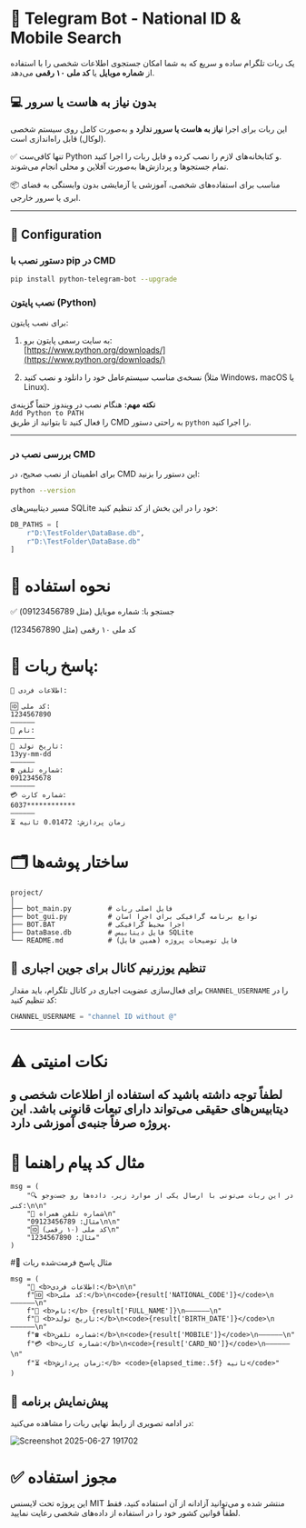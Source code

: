 # 🤖 Telegram Bot - National ID & Mobile Search

یک ربات تلگرام ساده و سریع که به شما امکان جستجوی اطلاعات شخصی را با استفاده از **شماره موبایل** یا **کد ملی ۱۰ رقمی** می‌دهد.

## 💻 بدون نیاز به هاست یا سرور

این ربات برای اجرا **نیاز به هاست یا سرور ندارد** و به‌صورت کامل روی سیستم شخصی (لوکال) قابل راه‌اندازی است.

✅ تنها کافی‌ست Python و کتابخانه‌های لازم را نصب کرده و فایل ربات را اجرا کنید.  
تمام جستجوها و پردازش‌ها به‌صورت آفلاین و محلی انجام می‌شوند.

📦 مناسب برای استفاده‌های شخصی، آموزشی یا آزمایشی بدون وابستگی به فضای ابری یا سرور خارجی.

---

## 🔧 Configuration

### دستور نصب با pip در CMD

```bash
pip install python-telegram-bot --upgrade
```

### نصب پایتون (Python)

برای نصب پایتون:

1. به سایت رسمی پایتون برو:  
   [https://www.python.org/downloads/](https://www.python.org/downloads/)

2. نسخه‌ی مناسب سیستم‌عامل خود را دانلود و نصب کنید 
(مثلاً Windows، macOS یا Linux).

**نکته مهم:** 
هنگام نصب در ویندوز حتماً گزینه‌ی
<br>`Add Python to PATH`<br>
را فعال کنید تا بتوانید از طریق CMD به راحتی دستور `python` را اجرا کنید.

---

### بررسی نصب در CMD

برای اطمینان از نصب صحیح، در CMD این دستور را بزنید:

```bash
python --version
```

مسیر دیتابیس‌های SQLite خود را در این بخش از کد تنظیم کنید:

```python
DB_PATHS = [
    r"D:\TestFolder\DataBase.db",
    r"D:\TestFolder\DataBase.db"
]
```


# 📲 نحوه استفاده

✅ جستجو با:
شماره موبایل (مثل 09123456789)

کد ملی ۱۰ رقمی (مثل 1234567890)

# 🧾 پاسخ ربات:
```
🪪 اطلاعات فردی:

🆔 کد ملی:
1234567890
——————
👤 نام: 
——————
📅 تاریخ تولد:
13yy-mm-dd
——————
☎️ شماره تلفن:
0912345678
——————
💳 شماره کارت:
6037************
——————
⏳ زمان پردازش: 0.01472 ثانیه

```


# 🗂️ ساختار پوشه‌ها
```
project/
│
├── bot_main.py         # فایل اصلی ربات
├── bot_gui.py          # توابع برنامه گرافیکی برای اجرا اسان
├── BOT.BAT             # اجرا محیط گرافیکی
├── DataBase.db         # فایل دیتابیس SQLite
└── README.md           # فایل توضیحات پروژه (همین فایل)
```
## 📎 تنظیم یوزرنیم کانال برای جوین اجباری

برای فعال‌سازی عضویت اجباری در کانال تلگرام، باید مقدار `CHANNEL_USERNAME` را در کد تنظیم کنید:

```python
CHANNEL_USERNAME = "channel ID without @"
```
---
# ⚠️ نکات امنیتی
لطفاً توجه داشته باشید که استفاده از اطلاعات شخصی و دیتابیس‌های حقیقی می‌تواند دارای تبعات قانونی باشد. این پروژه صرفاً جنبه‌ی آموزشی دارد.
---

# 📌 مثال کد پیام راهنما
```
msg = (
    "🔍 در این ربات می‌تونی با ارسال یکی از موارد زیر، داده‌ها رو جست‌وجو کنی:\n\n"
    "📱 شماره تلفن همراه\n"
    "مثال: 09123456789\n\n"
    "🆔 کد ملی (۱۰ رقمی)\n"
    "مثال: 1234567890"
)
```

#📌 مثال پاسخ فرمت‌شده ربات
```
msg = (
    "🪪 <b>اطلاعات فردی:</b>\n\n"
    f"🆔 <b>کد ملی:</b>\n<code>{result['NATIONAL_CODE']}</code>\n——————\n"
    f"👤 <b>نام:</b> {result['FULL_NAME']}\n——————\n"
    f"📅 <b>تاریخ تولد:</b>\n<code>{result['BIRTH_DATE']}</code>\n——————\n"
    f"☎️ <b>شماره تلفن:</b>\n<code>{result['MOBILE']}</code>\n——————\n"
    f"💳 <b>شماره کارت:</b>\n<code>{result['CARD_NO']}</code>\n——————\n"
    f"⏳ <b>زمان پردازش:</b> <code>{elapsed_time:.5f} ثانیه</code>"
)
```


## 📸 پیش‌نمایش برنامه

در ادامه تصویری از رابط نهایی ربات را مشاهده می‌کنید:

![Screenshot 2025-06-27 191702](https://github.com/user-attachments/assets/23d71fd3-a772-46af-82b5-92cf9f1377ba)


# ✅ مجوز استفاده

این پروژه تحت لایسنس MIT منتشر شده و می‌توانید آزادانه از آن استفاده کنید، فقط لطفاً قوانین کشور خود را در استفاده از داده‌های شخصی رعایت نمایید.


